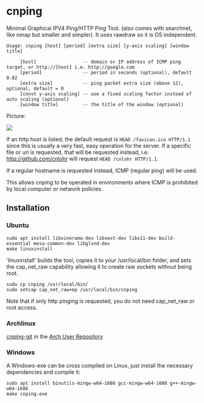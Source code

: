 cnping
======

Minimal Graphical IPV4 Ping/HTTP Ping Tool.  (also comes with searchnet, like nmap but smaller and simpler).  It uses rawdraw so it is OS independent.
```
Usage: cnping [host] [period] [extra size] [y-axis scaling] [window title]

	 [host]                 -- domain or IP address of ICMP ping target, or http://[host] i.e. http://google.com
	 [period]               -- period in seconds (optional), default 0.02
	 [extra size]           -- ping packet extra size (above 12), optional, default = 0
	 [const y-axis scaling] -- use a fixed scaling factor instead of auto scaling (optional)
	 [window title]         -- the title of the window (optional)
```
Picture:

<IMG SRC=cnping.png>

If an http host is listed, the default request is ```HEAD /favicon.ico HTTP/1.1``` since this is usually a very fast, easy operation for the server.  If a specific file or uri is requested, that will be requested instead, i.e. http://github.com/cnlohr will request ```HEAD /cnlohr HTTP/1.1```.

If a regular hostname is requested instead, ICMP (regular ping) will be used.

This allows cnping to be operated in environments where ICMP is prohibited by local computer or network policies.

## Installation

### Ubuntu

```
sudo apt install libxinerama-dev libxext-dev libx11-dev build-essential mesa-common-dev libglvnd-dev
make linuxinstall
```

'linuxinstall' builds the tool, copies it to your /usr/local/bin folder, and sets the cap_net_raw capability allowing it to create raw sockets without being root.

```
sudo cp cnping /usr/local/bin/
sudo setcap cap_net_raw+ep /usr/local/bin/cnping
```

Note that if only http pinging is requested, you do not need cap_net_raw or root access.

### Archlinux

 [cnping-git](https://aur.archlinux.org/packages/cnping-git/) in the [Arch User Repository](https://wiki.archlinux.org/index.php/Arch_User_Repository)


### Windows

A Windows-exe can be cross compiled on Linux, just install the necessary dependencies and compile it:

```
sudo apt install binutils-mingw-w64-i686 gcc-mingw-w64-i686 g++-mingw-w64-i686
make cnping.exe
```
